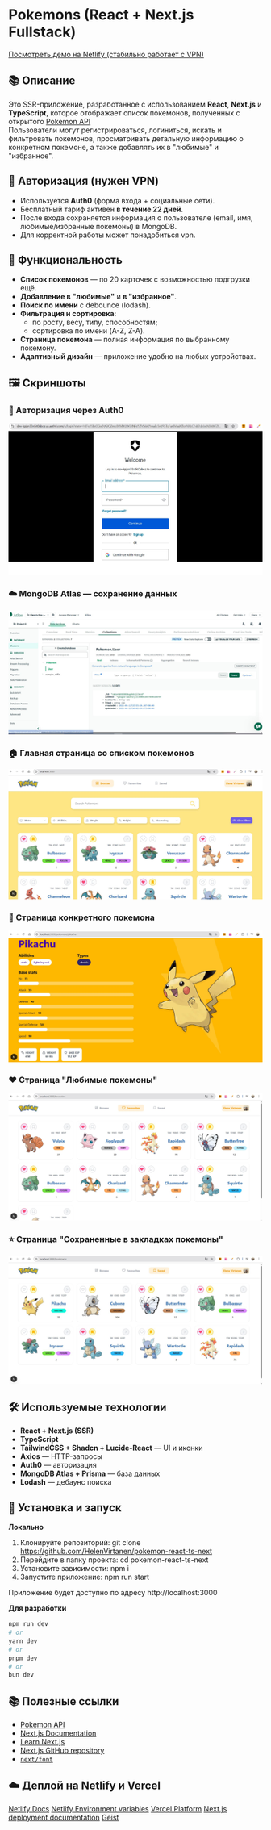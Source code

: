 # Pokemons (React + Next.js Fullstack)
[Посмотреть демо на Netlify (стабильно работает с VPN)](https://virtanen-pokemon-next-ts.netlify.app/)

## 📚 Описание
Это SSR-приложение, разработанное с использованием **React**, **Next.js** и **TypeScript**, которое отображает список покемонов, полученных с открытого [Pokemon API](https://pokeapi.co/)  
Пользователи могут регистрироваться, логиниться, искать и фильтровать покемонов, просматривать детальную информацию о конкретном покемоне, а также добавлять их в "любимые" и "избранное".

## 🔐 Авторизация (нужен VPN)
* Используется **Auth0** (форма входа + социальные сети).
* Бесплатный тариф активен **в течение 22 дней**.
* После входа сохраняется информация о пользователе (email, имя, любимые/избранные покемоны) в MongoDB.
* Для корректной работы может понадобиться vpn.

## 🚀 Функциональность
* **Список покемонов** — по 20 карточек с возможностью подгрузки ещё.
* **Добавление в "любимые"** и **в "избранное"**.
* **Поиск по имени** с debounce (lodash).
* **Фильтрация и сортировка**:
  - по росту, весу, типу, способностям;
  - сортировка по имени (A-Z, Z-A).
* **Страница покемона** — полная информация по выбранному покемону.
* **Адаптивный дизайн** — приложение удобно на любых устройствах.

## 🖼️ Скриншоты
### 🔐 Авторизация через Auth0
![Auth0 login](./screenshots/auth0.png)

### ☁️ MongoDB Atlas — сохранение данных
![MongoDB Atlas](./screenshots/mongo_atlas.png)

### 🏠 Главная страница со списком покемонов
![Главная страница](./screenshots/home.png) 

### 📄 Страница конкретного покемона
![Покемон Pikachu](./screenshots/pikachu-details.png) 

### ❤️ Страница "Любимые покемоны"
![Любимые покемоны](./screenshots/favourites.png) 

### ⭐️ Страница "Сохраненные в закладках покемоны"
![Сохраненные в закладках покемоны](./screenshots/saved.png) 

## 🛠️ Используемые технологии
- **React + Next.js (SSR)**
- **TypeScript**
- **TailwindCSS + Shadcn + Lucide-React** — UI и иконки
- **Axios** — HTTP-запросы
- **Auth0** — авторизация
- **MongoDB Atlas + Prisma** — база данных
- **Lodash** — дебаунс поиска

## 🚀 Установка и запуск
**Локально**
1. Клонируйте репозиторий:
   git clone https://github.com/HelenVirtanen/pokemon-react-ts-next
2. Перейдите в папку проекта:
   cd pokemon-react-ts-next
3. Установите зависимости: 
   npm i
4. Запустите приложение:
   npm run start
   
Приложение будет доступно по адресу http://localhost:3000

**Для разработки**
```bash
npm run dev
# or
yarn dev
# or
pnpm dev
# or
bun dev
```

## 📚 Полезные ссылки
- [Pokemon API](https://pokeapi.co/)
- [Next.js Documentation](https://nextjs.org/docs) 
- [Learn Next.js](https://nextjs.org/learn)
- [Next.js GitHub repository](https://github.com/vercel/next.js)
- [`next/font`](https://nextjs.org/docs/app/building-your-application/optimizing/fonts) 

## ☁️ Деплой на Netlify и Vercel
[Netlify Docs](https://docs.netlify.com/)
[Netlify Environment variables](https://docs.netlify.com/environment-variables/overview/)
[Vercel Platform](https://vercel.com/new?utm_medium=default-template&filter=next.js&utm_source=create-next-app&utm_campaign=create-next-app-readme)
[Next.js deployment documentation](https://nextjs.org/docs/app/building-your-application/deploying)
[Geist](https://vercel.com/font)
